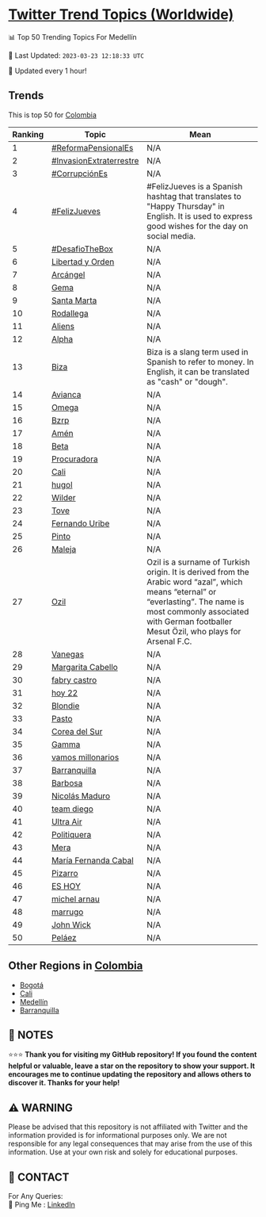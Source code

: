 [Twitter Trend Topics (Worldwide)](https://github.com/ErcinDedeoglu/Twitter-Trend-Topics)
==========


📊 Top 50 Trending Topics For Medellín

📆 Last Updated: `2023-03-23 12:18:33 UTC`

🔧 Updated every 1 hour!


## Trends

This is top 50 for [Colombia](</Colombia>)

| Ranking | Topic | Mean |
| ------- | ------------ | ------------ |
| 1 | [#ReformaPensionalEs](http://twitter.com/search?q=%23ReformaPensionalEs) | N/A |
| 2 | [#InvasionExtraterrestre](http://twitter.com/search?q=%23InvasionExtraterrestre) | N/A |
| 3 | [#CorrupciónEs](http://twitter.com/search?q=%23Corrupci%c3%b3nEs) | N/A |
| 4 | [#FelizJueves](http://twitter.com/search?q=%23FelizJueves) | #FelizJueves is a Spanish hashtag that translates to "Happy Thursday" in English. It is used to express good wishes for the day on social media. |
| 5 | [#DesafioTheBox](http://twitter.com/search?q=%23DesafioTheBox) | N/A |
| 6 | [Libertad y Orden](http://twitter.com/search?q=Libertad+y+Orden) | N/A |
| 7 | [Arcángel](http://twitter.com/search?q=Arc%c3%a1ngel) | N/A |
| 8 | [Gema](http://twitter.com/search?q=Gema) | N/A |
| 9 | [Santa Marta](http://twitter.com/search?q=Santa+Marta) | N/A |
| 10 | [Rodallega](http://twitter.com/search?q=Rodallega) | N/A |
| 11 | [Aliens](http://twitter.com/search?q=Aliens) | N/A |
| 12 | [Alpha](http://twitter.com/search?q=Alpha) | N/A |
| 13 | [Biza](http://twitter.com/search?q=Biza) | Biza is a slang term used in Spanish to refer to money. In English, it can be translated as "cash" or "dough". |
| 14 | [Avianca](http://twitter.com/search?q=Avianca) | N/A |
| 15 | [Omega](http://twitter.com/search?q=Omega) | N/A |
| 16 | [Bzrp](http://twitter.com/search?q=Bzrp) | N/A |
| 17 | [Amén](http://twitter.com/search?q=Am%c3%a9n) | N/A |
| 18 | [Beta](http://twitter.com/search?q=Beta) | N/A |
| 19 | [Procuradora](http://twitter.com/search?q=Procuradora) | N/A |
| 20 | [Cali](http://twitter.com/search?q=Cali) | N/A |
| 21 | [hugol](http://twitter.com/search?q=hugol) | N/A |
| 22 | [Wilder](http://twitter.com/search?q=Wilder) | N/A |
| 23 | [Tove](http://twitter.com/search?q=Tove) | N/A |
| 24 | [Fernando Uribe](http://twitter.com/search?q=Fernando+Uribe) | N/A |
| 25 | [Pinto](http://twitter.com/search?q=Pinto) | N/A |
| 26 | [Maleja](http://twitter.com/search?q=Maleja) | N/A |
| 27 | [Ozil](http://twitter.com/search?q=Ozil) | Ozil is a surname of Turkish origin. It is derived from the Arabic word “azal”, which means “eternal” or “everlasting”. The name is most commonly associated with German footballer Mesut Özil, who plays for Arsenal F.C. |
| 28 | [Vanegas](http://twitter.com/search?q=Vanegas) | N/A |
| 29 | [Margarita Cabello](http://twitter.com/search?q=Margarita+Cabello) | N/A |
| 30 | [fabry castro](http://twitter.com/search?q=fabry+castro) | N/A |
| 31 | [hoy 22](http://twitter.com/search?q=hoy+22) | N/A |
| 32 | [Blondie](http://twitter.com/search?q=Blondie) | N/A |
| 33 | [Pasto](http://twitter.com/search?q=Pasto) | N/A |
| 34 | [Corea del Sur](http://twitter.com/search?q=Corea+del+Sur) | N/A |
| 35 | [Gamma](http://twitter.com/search?q=Gamma) | N/A |
| 36 | [vamos millonarios](http://twitter.com/search?q=vamos+millonarios) | N/A |
| 37 | [Barranquilla](http://twitter.com/search?q=Barranquilla) | N/A |
| 38 | [Barbosa](http://twitter.com/search?q=Barbosa) | N/A |
| 39 | [Nicolás Maduro](http://twitter.com/search?q=Nicol%c3%a1s+Maduro) | N/A |
| 40 | [team diego](http://twitter.com/search?q=team+diego) | N/A |
| 41 | [Ultra Air](http://twitter.com/search?q=Ultra+Air) | N/A |
| 42 | [Politiquera](http://twitter.com/search?q=Politiquera) | N/A |
| 43 | [Mera](http://twitter.com/search?q=Mera) | N/A |
| 44 | [María Fernanda Cabal](http://twitter.com/search?q=Mar%c3%ada+Fernanda+Cabal) | N/A |
| 45 | [Pizarro](http://twitter.com/search?q=Pizarro) | N/A |
| 46 | [ES HOY](http://twitter.com/search?q=ES+HOY) | N/A |
| 47 | [michel arnau](http://twitter.com/search?q=michel+arnau) | N/A |
| 48 | [marrugo](http://twitter.com/search?q=marrugo) | N/A |
| 49 | [John Wick](http://twitter.com/search?q=John+Wick) | N/A |
| 50 | [Peláez](http://twitter.com/search?q=Pel%c3%a1ez) | N/A |



## Other Regions in [Colombia](</Colombia>)

* [Bogotá](</Colombia/Bogotá.md>)
* [Cali](</Colombia/Cali.md>)
* [Medellín](</Colombia/Medellín.md>)
* [Barranquilla](</Colombia/Barranquilla.md>)



## 📝 NOTES

⭐⭐⭐ **Thank you for visiting my GitHub repository! If you found the content helpful or valuable, leave a star on the repository to show your support. It encourages me to continue updating the repository and allows others to discover it. Thanks for your help!**


## ⚠️ WARNING

Please be advised that this repository is not affiliated with Twitter and the information provided is for informational purposes only. We are not responsible for any legal consequences that may arise from the use of this information. Use at your own risk and solely for educational purposes.


## 📨 CONTACT

 For Any Queries:  
            🏓 Ping Me : [LinkedIn](https://www.linkedin.com/in/ercindedeoglu/)
